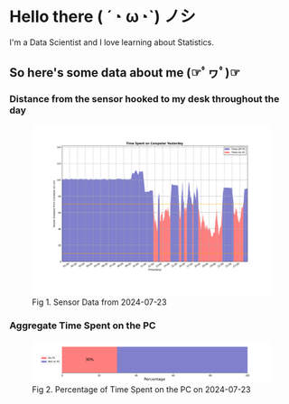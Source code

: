 
# Hello there ( ´◔ ω◔`) ノシ

I'm a Data Scientist and I love learning about Statistics.

## So here's some data about me (☞ﾟヮﾟ)☞


### Distance from the sensor hooked to my desk throughout the day
<figure>
  <picture>
    <source media="(prefers-color-scheme: dark)" srcset="Pi/readme/graphs/lineplot/dark-plot-2024-07-23.png">
    <source media="(prefers-color-scheme: light)" srcset="Pi/readme/graphs/lineplot/light-plot-2024-07-23.png">
    <img alt="Shows a black logo in light color mode and a white one in dark color mode." src="Pi/readme/graphs/lineplot/light-plot-2024-07-23.png">
  </picture>
  <figcaption>Fig 1. Sensor Data from 2024-07-23</figcaption>
</figure>



### Aggregate Time Spent on the PC
<figure>
  <picture>
    <source media="(prefers-color-scheme: dark)" srcset="Pi/readme/graphs/barplot/dark-plot-2024-07-23.png">
    <source media="(prefers-color-scheme: light)" srcset="Pi/readme/graphs/barplot/light-plot-2024-07-23.png">
    <img alt="Shows a black logo in light color mode and a white one in dark color mode." src="Pi/readme/graphs/barplot/light-plot-2024-07-23.png">
  </picture>
  <figcaption>Fig 2. Percentage of Time Spent on the PC on 2024-07-23</figcaption>
</figure>
